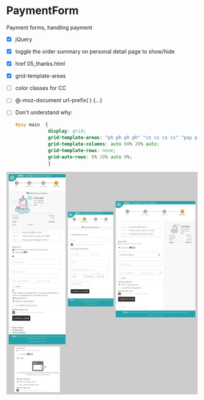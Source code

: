 # PaymentForm
Payment forms,  handling payment

- [x] jQuery
- [x] toggle the order summary on personal detail page to show/hide
- [x] href 05_thanks.html
- [x] grid-template-areas
- [ ] color classes for CC 
- [ ] @-moz-document url-prefix( ) {...}
- [ ] Don't understand why:
  

    ```css
    #pay main  {
                display: grid;
                grid-template-areas: "ph ph ph ph" "cs cs cs cs" "pay pay pd pd" "f f f f";
                grid-template-columns: auto 60% 20% auto;
                grid-template-rows: none; 
                grid-auto-rows: 6% 18% auto 8%;
                } 
    ```

![Image](images/combine_images.jpg)
